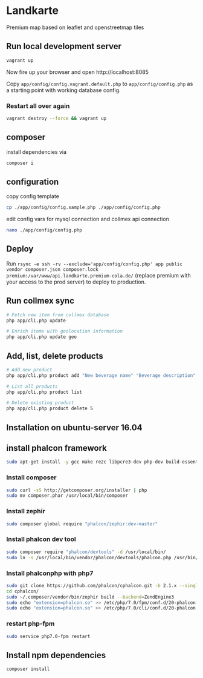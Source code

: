 # Landkarte

Premium map based on leaflet and openstreetmap tiles

## Run local development server

```sh
vagrant up
```

Now fire up your browser and open http://localhost:8085

Copy `app/config/config.vagrant.default.php` to `app/config/config.php` as a starting point with working database config.

### Restart all over again

```sh
vagrant destroy --force && vagrant up
```

## composer

install dependencies via

```sh
composer i
```

## configuration

copy config template

```sh
cp ./app/config/config.sample.php ./app/config/config.php
```

edit config vars for mysql connection and collmex api connection

```sh
nano ./app/config/config.php
```

## Deploy

Run `rsync -e ssh -rv --exclude='app/config/config.php' app public vendor composer.json composer.lock premium:/var/www/api.landkarte.premium-cola.de/` (replace premium with your access to the prod server) to deploy to production.

## Run collmex sync

```sh
# Fetch new item from collmex database
php app/cli.php update

# Enrich items with geolocation information
php app/cli.php update geo
```

## Add, list, delete products

```sh
# Add new product
php app/cli.php product add "New beverage name" "Beverage description" collmexId

# List all products
php app/cli.php product list

# Delete existing product
php app/cli.php product delete 5
```

## Installation on ubuntu-server 16.04

## install phalcon framework

```sh
sudo apt-get install -y gcc make re2c libpcre3-dev php-dev build-essential php-zip
```

### Install composer

```sh
sudo curl -sS http://getcomposer.org/installer | php
sudo mv composer.phar /usr/local/bin/composer
```

### Install zephir

```sh
sudo composer global require "phalcon/zephir:dev-master"
```

### Install phalcon dev tool

```sh
sudo composer require "phalcon/devtools" -d /usr/local/bin/
sudo ln -s /usr/local/bin/vendor/phalcon/devtools/phalcon.php /usr/bin/phalcon
```

### Install phalconphp with php7

```sh
sudo git clone https://github.com/phalcon/cphalcon.git -b 2.1.x --single-branch
cd cphalcon/
sudo ~/.composer/vendor/bin/zephir build --backend=ZendEngine3
sudo echo "extension=phalcon.so" >> /etc/php/7.0/fpm/conf.d/20-phalcon.ini
sudo echo "extension=phalcon.so" >> /etc/php/7.0/cli/conf.d/20-phalcon.ini
```

### restart php-fpm

```sh
sudo service php7.0-fpm restart
```

## Install npm dependencies

```sh
composer install
```
